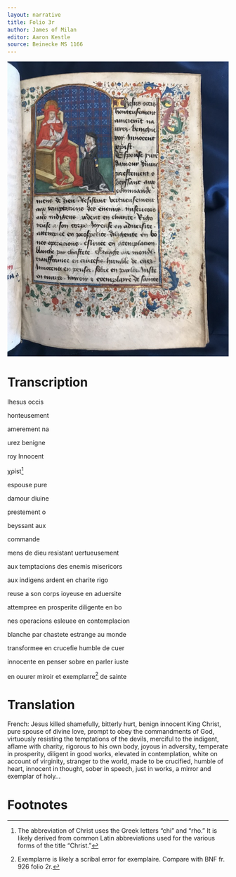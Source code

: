 ```yaml
---
layout: narrative
title: Folio 3r
author: James of Milan
editor: Aaron Kestle
source: Beinecke MS 1166
---
```


![Beinecke MS 1166 Folio 3R](https://raw.githubusercontent.com/oldfrenchtexts/L-aiguillon-d-amour-divine/master/assets/3R.jpg)

# Transcription

Ihesus occis 

honteusement 

amerement na 

urez benigne 

roy Innocent 

χρist[^1]

espouse pure 

damour diuine 

prestement o 

beyssant aux 

commande 

mens de dieu resistant uertueusement 

aux temptacions des enemis misericors 

aux indigens ardent en charite rigo 

reuse a son corps ioyeuse en aduersite 

attempree en prosperite diligente en bo 

nes operacions esleuee en contemplacion 

blanche par chastete estrange au monde 

transformee en crucefie humble de cuer 

innocente en penser sobre en parler iuste 

en ouurer miroir et exemplarre[^2] de sainte 

# Translation

French: Jesus killed shamefully, bitterly hurt, benign innocent King Christ, pure spouse of divine love, prompt to obey the commandments of God, virtuously resisting the temptations of the devils, merciful to the indigent, aflame with charity, rigorous to his own body, joyous in adversity, temperate in prosperity, diligent in good works, elevated in contemplation, white on account of virginity, stranger to the world, made to be crucified, humble of heart, innocent in thought, sober in speech, just in works, a mirror and exemplar of holy… 

# Footnotes

[^1]: The abbreviation of Christ uses the Greek letters “chi” and “rho.” It is likely derived from common Latin abbreviations used for the various forms of the title “Christ.”

[^2]: Exemplarre is likely a scribal error for exemplaire. Compare with BNF fr. 926 folio 2r. 
